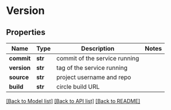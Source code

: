# Version

## Properties
Name | Type | Description | Notes
------------ | ------------- | ------------- | -------------
**commit** | **str** | commit of the service running | 
**version** | **str** | tag of the service running | 
**source** | **str** | project username and repo | 
**build** | **str** | circle build URL | 

[[Back to Model list]](../README.md#documentation-for-models) [[Back to API list]](../README.md#documentation-for-api-endpoints) [[Back to README]](../README.md)


